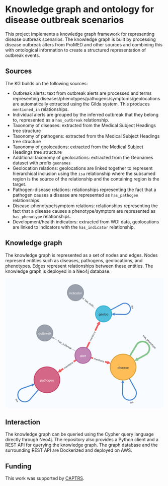 Knowledge graph and ontology for disease outbreak scenarios
===========================================================

This project implements a knowledge graph framework for representing
disease outbreak scenarios. The knowledge graph is built by
processing disease outbreak alters from ProMED and other sources and
combining this with ontological information to create a structured 
representation of outbreak events.

Sources
-------

The KG builds on the following sources:
- Outbreak alerts: text from outbreak alerts are processed and
terms representing diseases/phenotypes/pathogens/symptoms/geolocations
are automatically extracted using the Gilda system. This produces `mentioned_in` relationships.
- Individual alerts are grouped by the inferred outbreak that they belong to, represented
as a `has_outbreak` relationship.
- Taxonomy of diseases: extracted from the Medical Subject Headings tree structure
- Taxonomy of pathogens: extracted from the Medical Subject Headings tree structure
- Taxonomy of geolocations: extracted from the Medical Subject Headings tree structure
- Additional taxonomy of geolocations: extracted from the Geonames dataset with prefix `geonames`
- Geolocation relations: geolocations are linked together to represent hierarchical inclusion 
using the `isa` relationship where the subsumed region is the source of the relationship
and the containing region is the target. 
- Pathogen-disease relations: relationships representing the fact that a pathogen causes a disease
are represented as `has_pathogen` relationships.
- Disease-phenotype/symptom relations: relationships representing the fact that a disease
causes a phenotype/symptom are represented as `has_phenotype` relationships.
- Development/health indicators: extracted from WDI data, geolocations are
linked to indicators with the `has_indicator` relationship.

Knowledge graph
---------------

The knowledge graph is represented as a set of nodes and edges. Nodes
represent entities such as diseases, pathogens, geolocations, and
phenotypes. Edges represent relationships between these entities.
The knowledge graph is deployed in a Neo4j database.

![Outbreak KG schema](outbreak_kg_schema.png)


Interaction
-----------

The knowledge graph can be queried using the Cypher query language
directly through Neo4j. The repository also provides a Python client
and a REST API for querying the knowledge graph. The graph database
and the surrounding REST API are Dockerized and deployed on AWS.

Funding
-------

This work was supported by [CAPTRS](https://captrs.org/).